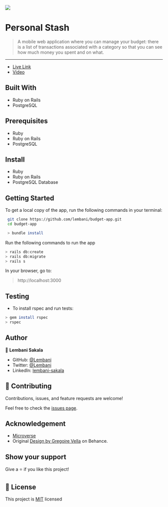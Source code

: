 ![](https://img.shields.io/badge/Microverse-blueviolet) 
# Personal Stash

> A mobile web application where you can manage your budget: there is a list of transactions associated with a category so that you can see how much money you spent and on what.

<hr>

- [Live Link](https://aqueous-mountain-30646.herokuapp.com/)
- [Video](https://www.loom.com/share/f84091a92b444dd696b3453df67765901870)

## Built With

- Ruby on Rails
- PostgreSQL

## Prerequisites

- Ruby
- Ruby on Rails
- PostgreSQL

## Install

- Ruby
- Ruby on Rails
- PostgreSQL Database

## Getting Started

To get a local copy of the app, run the following commands in your terminal:

```bash
 git clone https://github.com/lembani/budget-app.git
 cd budget-app
```

```bash
 > bundle install
```

Run the following commands to run the app

```bash
> rails db:create
> rails db:migrate
> rails s
```

In your browser, go to:

> http://localhost:3000

## Testing

- To install rspec and run tests:

```bash
> gem install rspec
> rspec
```

## Author

👤 **Lembani Sakala**

- GitHub: [@Lembani](https://github.com/lembani)
- Twitter: [@Lembani](https://twitter.com/lembani_)
- LinkedIn: [lembani-sakala](https://linkedin.com/in/lembani-sakala)

## 🤝 Contributing

Contributions, issues, and feature requests are welcome!

Feel free to check the [issues page](https://github.com/aimalamiri/Ruby-Catalog/issues).

## Acknowledgement

- [Microverse](microverse.org)
- Original [Design by Gregoire Vella](https://www.behance.net/gregoirevella) on Behance.

## Show your support

Give a ⭐️ if you like this project!

## 📝 License

This project is [MIT](./MIT.md) licensed
